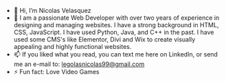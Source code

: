 - 👋 Hi, I’m Nicolas Velasquez
- 👀 I am a passionate Web Developer with over two years of experience in designing and managing websites. 
  I have a strong background in HTML, CSS, JavaScript. I have used Python, Java, and C++ in the past. I have used some CMS's like Elementor, Divi and Wix to create visually appealing and highly functional websites.
- 📫 If you liked what you read, you can text me here on LinkedIn, or send me an e-mail to: legolasnicolas99@gmail.com
- ⚡ Fun fact: Love Video Games
